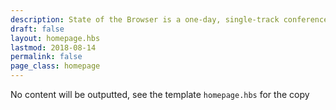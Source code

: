 ```yaml
---
description: State of the Browser is a one-day, single-track conference with widely varying talks about the modern web
draft: false
layout: homepage.hbs
lastmod: 2018-08-14
permalink: false
page_class: homepage
---
```


No content will be outputted, see the template `homepage.hbs` for the copy
